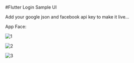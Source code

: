 #Flutter Login Sample UI 


Add your google json and facebook api key to make it live...


App Face:


![1](https://user-images.githubusercontent.com/31183466/83330994-a1c1d500-a2b0-11ea-883a-5211b162e534.jpg)


![2](https://user-images.githubusercontent.com/31183466/83330995-a4242f00-a2b0-11ea-9dbb-0df7c38075a6.jpg)


![3](https://user-images.githubusercontent.com/31183466/83332340-50b5df00-a2b8-11ea-8acb-cc6bce2f2db1.jpg)